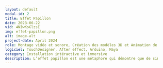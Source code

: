 ```yaml
---
layout: default
modal-id: 2
title: Effet Papillon
date: 2023-06-22
vid: 4NIwKsGlzsI
img: effet-papillon.png
alt: image-alt
project-date: April 2024
role: Montage vidéo et sonore, Création des modèles 3D et Animation de scènes 3D (0:00 à 0:17/0:35 à 0:47)
logiciel: TouchDesigner, After effect, Arduino, Maya
category: Installation intéractive et immersive
description: L’effet papillon est une métaphore qui démontre que de simples actions peuvent générer d’énormes changements au fil du temps. Effet papillon vous invite à constater l’impact de vos actions sur le paysage réel et numérique qui vous entoure au travers du cycle de la vie d’un pommier bionique. Une expérience immersive qui vous permet d’interagir avec votre environnement et d’en voir les effets. 
---
```

